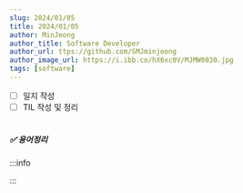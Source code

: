```yaml
---
slug: 2024/01/05
title: 2024/01/05
author: MinJeong
author_title: Software Developer
author_url: ttps://github.com/SMJminjeong
author_image_url: https://i.ibb.co/hX6xc0V/MJMW0830.jpg
tags: [software]
---
```


- [ ] 일지 작성
- [ ] TIL 작성 및 정리
  <br/>
  <br/>

##### ✅ 용어정리
:::info

:::  
<br/>

